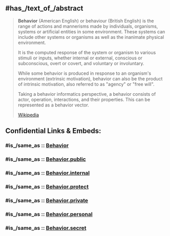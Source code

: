 ﻿---
described_by_source: '[[_Standards/WikiData/WD~Pax_Leksikon,3351707]]'
different_from:
- '[[_Standards/WikiData/WD~Behaviour,1206352]]'
- '[[_Standards/WikiData/WD~Verhalten,2515872]]'
- '[[_Standards/WikiData/WD~Behavior,60796659]]'
facet_of: '[[_Standards/WikiData/WD~psychology,9418]]'
has_characteristic:
- '[[_Standards/WikiData/WD~habit,1299714]]'
- '[[_Standards/WikiData/WD~normality,1375683]]'
- '[[_Standards/WikiData/WD~pattern_of_behavior,2515887]]'
- '[[_Standards/WikiData/WD~abnormality,2724302]]'
has_id_wikidata: Q9332
has_part_s_:
- '[[_Standards/WikiData/WD~animal_behavior,2990593]]'
- '[[_Standards/WikiData/WD~human_behavior,3769299]]'
- '[[_Standards/WikiData/WD~action,4026292]]'
- '[[_Standards/WikiData/WD~system_behaviour,108427150]]'
image: "http://commons.wikimedia.org/wiki/Special:FilePath/Adams%20and%20Westlake%20%283092762993%29.jpg"
instance_of: '[[_Standards/WikiData/WD~psychology_concept,96634632]]'
partially_coincident_with:
- '[[_Standards/WikiData/WD~behavior,2515874]]'
- '[[_Standards/WikiData/WD~conduct,106803732]]'
pronunciation_audio: "http://commons.wikimedia.org/wiki/Special:FilePath/LL-Q34057%20%28tgl%29-Kunokuno-Ugali.wav"
studied_in: '[[_Standards/WikiData/WD~behavioral_sciences,3919817]]'
subclass_of: '[[_Standards/WikiData/WD~pattern,2083958]]'
U_S_National_Archives_Identifier: 10676224
---

## #has_/text_of_/abstract 

> **Behavior** (American English) or behaviour (British English) 
> is the range of actions and mannerisms made by individuals, organisms, systems 
> or artificial entities in some environment. 
> These systems can include other systems or organisms as well as the inanimate physical environment. 
> 
> It is the computed response of the system or organism to various stimuli or inputs, 
> whether internal or external, conscious or subconscious, overt or covert, and voluntary or involuntary. 
> 
> While some behavior is produced in response to an organism's environment (extrinsic motivation), 
> behavior can also be the product of intrinsic motivation, also referred to as "agency" or "free will".
>
> Taking a behavior informatics perspective, 
> a behavior consists of actor, operation, interactions, and their properties. 
> This can be represented as a behavior vector.
>
> [Wikipedia](https://en.wikipedia.org/wiki/Behavior)


## Confidential Links & Embeds: 

### #is_/same_as :: [Behavior](/_Standards/bio/Psychology/Behavior.md) 

### #is_/same_as :: [Behavior.public](/_public/bio/Psychology/Behavior.public.md) 

### #is_/same_as :: [Behavior.internal](/_internal/bio/Psychology/Behavior.internal.md) 

### #is_/same_as :: [Behavior.protect](/_protect/bio/Psychology/Behavior.protect.md) 

### #is_/same_as :: [Behavior.private](/_private/bio/Psychology/Behavior.private.md) 

### #is_/same_as :: [Behavior.personal](/_personal/bio/Psychology/Behavior.personal.md) 

### #is_/same_as :: [Behavior.secret](/_secret/bio/Psychology/Behavior.secret.md)

